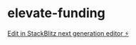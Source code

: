 # elevate-funding

[Edit in StackBlitz next generation editor ⚡️](https://stackblitz.com/~/github.com/daisuke-ai/elevate-funding)